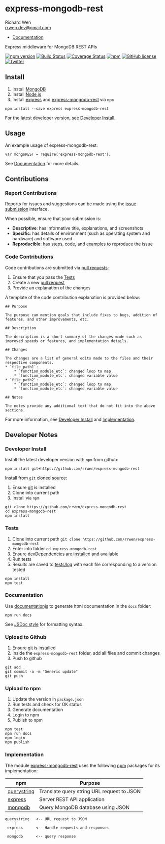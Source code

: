 # express-mongodb-rest

Richard Wen  
rrwen.dev@gmail.com  

* [Documentation](https://rrwen.github.io/express-mongodb-rest)

Express middleware for MongoDB REST APIs

[![npm version](https://badge.fury.io/js/express-mongodb-rest.svg)](https://badge.fury.io/js/express-mongodb-rest)
[![Build Status](https://travis-ci.org/rrwen/express-mongodb-rest.svg?branch=master)](https://travis-ci.org/rrwen/express-mongodb-rest)
[![Coverage Status](https://coveralls.io/repos/github/rrwen/express-mongodb-rest/badge.svg?branch=master)](https://coveralls.io/github/rrwen/express-mongodb-rest?branch=master)
[![npm](https://img.shields.io/npm/dt/express-mongodb-rest.svg)](https://www.npmjs.com/package/express-mongodb-rest)
[![GitHub license](https://img.shields.io/github/license/rrwen/express-mongodb-rest.svg)](https://github.com/rrwen/express-mongodb-rest/blob/master/LICENSE)
[![Twitter](https://img.shields.io/twitter/url/https/github.com/rrwen/express-mongodb-rest.svg?style=social)](https://twitter.com/intent/tweet?text=Express%20middleware%20for%20MongoDB%20REST%20APIs:%20https%3A%2F%2Fgithub.com%2Frrwen%2Fexpress-mongodb-rest%20%23nodejs%20%23npm)

## Install

1. Install [MongoDB](https://www.mongodb.com/)
2. Install [Node.js](https://nodejs.org/en/)
3. Install [express](https://www.npmjs.com/package/express) and [express-mongodb-rest](https://www.npmjs.com/package/express-mongodb-rest) via `npm`

```
npm install --save express express-mongodb-rest
```

For the latest developer version, see [Developer Install](#developer-install).

## Usage

An example usage of express-mongodb-rest:

```
var mongoREST = require('express-mongodb-rest');
```

See [Documentation](https://rrwen.github.io/express-mongodb-rest) for more details.

## Contributions

### Report Contributions

Reports for issues and suggestions can be made using the [issue submission](https://github.com/rrwen/express-mongodb-rest/issues) interface.

When possible, ensure that your submission is:

* **Descriptive**: has informative title, explanations, and screenshots
* **Specific**: has details of environment (such as operating system and hardware) and software used
* **Reproducible**: has steps, code, and examples to reproduce the issue

### Code Contributions

Code contributions are submitted via [pull requests](https://help.github.com/articles/about-pull-requests/):

1. Ensure that you pass the [Tests](#tests)
2. Create a new [pull request](https://github.com/rrwen/express-mongodb-rest/pulls)
3. Provide an explanation of the changes

A template of the code contribution explanation is provided below:

```
## Purpose

The purpose can mention goals that include fixes to bugs, addition of features, and other improvements, etc.

## Description

The description is a short summary of the changes made such as improved speeds or features, and implementation details.

## Changes

The changes are a list of general edits made to the files and their respective components.
* `file_path1`:
	* `function_module_etc`: changed loop to map
	* `function_module_etc`: changed variable value
* `file_path2`:
	* `function_module_etc`: changed loop to map
	* `function_module_etc`: changed variable value

## Notes

The notes provide any additional text that do not fit into the above sections.
```

For more information, see [Developer Install](#developer-install) and [Implementation](#implementation).

## Developer Notes

### Developer Install

Install the latest developer version with `npm` from github:

```
npm install git+https://github.com/rrwen/express-mongodb-rest
```
  
Install from `git` cloned source:

1. Ensure [git](https://git-scm.com/) is installed
2. Clone into current path
3. Install via `npm`

```
git clone https://github.com/rrwen/express-mongodb-rest
cd express-mongodb-rest
npm install
```

### Tests

1. Clone into current path `git clone https://github.com/rrwen/express-mongodb-rest`
2. Enter into folder `cd express-mongodb-rest`
3. Ensure [devDependencies](https://docs.npmjs.com/files/package.json#devdependencies) are installed and available
4. Run tests
5. Results are saved to [tests/log](tests/log) with each file corresponding to a version tested

```
npm install
npm test
```

### Documentation

Use [documentationjs](https://www.npmjs.com/package/documentation) to generate html documentation in the `docs` folder:

```
npm run docs
```

See [JSDoc style](http://usejsdoc.org/) for formatting syntax.

### Upload to Github

1. Ensure [git](https://git-scm.com/) is installed
2. Inside the `express-mongodb-rest` folder, add all files and commit changes
3. Push to github

```
git add .
git commit -a -m "Generic update"
git push
```

### Upload to npm

1. Update the version in `package.json`
2. Run tests and check for OK status
3. Generate documentation
4. Login to npm
5. Publish to npm

```
npm test
npm run docs
npm login
npm publish
```

### Implementation


The module [express-mongodb-rest](https://www.npmjs.com/package/express-mongodb-rest) uses the following [npm](https://www.npmjs.com/) packages for its implementation:

npm | Purpose
--- | ---
[querystring](https://nodejs.org/api/querystring.html) | Translate query string URL  request to JSON
[express](https://www.npmjs.com/package/express) | Server REST API application
[mongodb](https://www.npmjs.com/package/mongodb) | Query MongoDB database using JSON

```
querystring   <-- URL request to JSON
    |
 express      <-- Handle requests and responses
    |
 mongodb      <-- query response
```
